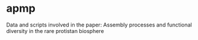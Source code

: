 # apmp
Data and scripts involved in the paper: Assembly processes and functional diversity in the rare protistan biosphere
